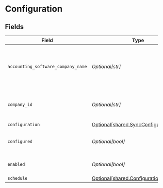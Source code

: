 # Configuration


## Fields

| Field                                                                                  | Type                                                                                   | Required                                                                               | Description                                                                            | Example                                                                                |
| -------------------------------------------------------------------------------------- | -------------------------------------------------------------------------------------- | -------------------------------------------------------------------------------------- | -------------------------------------------------------------------------------------- | -------------------------------------------------------------------------------------- |
| `accounting_software_company_name`                                                     | *Optional[str]*                                                                        | :heavy_minus_sign:                                                                     | The company name defined in the accounting platform.                                   |                                                                                        |
| `company_id`                                                                           | *Optional[str]*                                                                        | :heavy_minus_sign:                                                                     | Unique identifier for your SMB in Codat.                                               | 8a210b68-6988-11ed-a1eb-0242ac120002                                                   |
| `configuration`                                                                        | [Optional[shared.SyncConfiguration]](../../models/shared/syncconfiguration.md)         | :heavy_minus_sign:                                                                     | N/A                                                                                    |                                                                                        |
| `configured`                                                                           | *Optional[bool]*                                                                       | :heavy_minus_sign:                                                                     | True if the company has been configured.                                               |                                                                                        |
| `enabled`                                                                              | *Optional[bool]*                                                                       | :heavy_minus_sign:                                                                     | Enabled or disable bank feeds.                                                         |                                                                                        |
| `schedule`                                                                             | [Optional[shared.ConfigurationSchedule]](../../models/shared/configurationschedule.md) | :heavy_minus_sign:                                                                     | N/A                                                                                    |                                                                                        |